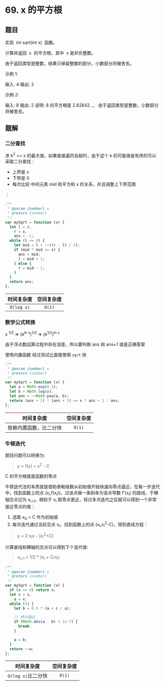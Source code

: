 # 69. x 的平方根

## 题目

实现  int sqrt(int x)  函数。

计算并返回  x  的平方根，其中  x 是非负整数。

由于返回类型是整数，结果只保留整数的部分，小数部分将被舍去。

示例 1:

输入: 4
输出: 2

示例 2:

输入: 8
输出: 2
说明: 8 的平方根是 2.82842...,
  由于返回类型是整数，小数部分将被舍去。

## 题解

### 二分查找

求 k<sup>2</sup> <= x 的最大值，如果直接遍历会超时，由于这个 k 的可能值是有序的可以采取二分查找：

- 上界是 x
- 下界是 0
- 每次比较 中间元素 mid 和平方和 x 的关系，并且调整上下界范围

：

```JavaScript
/**
 * @param {number} x
 * @return {number}
 */
var mySqrt = function (x) {
  let l = 0,
    r = x,
    ans = -1;
  while (l <= r) {
    let mid = l + ~~((r - l) / 2);
    if (mid * mid <= x) {
      ans = mid;
      l = mid + 1;
    } else {
      r = mid - 1;
    }
  }
  return ans;
};

```

| 时间复杂度 | 空间复杂度 |
| :--------: | :--------: |
| `O(log x)` |   `O(1)`   |

### 数学公式转换

x <sup>1/2</sup> => (e<sup>ln x</sup>)<sup>1/2</sup> => (e<sup>1/2</sup>)<sup>ln x</sup>

由于浮点数运算过程中存在误差，所以要判断 ans 和 ans+1 谁是正确答案

使用内置函数
经过测试比直接使用 `sqrt` 快

```JavaScript
/**
 * @param {number} x
 * @return {number}
 */
var mySqrt = function (x) {
  let a = Math.exp(0.5);
  let b = Math.log(x);
  let ans = ~~Math.pow(a, b);
  return (ans + 1) * (ans + 1) <= x ? ans + 1 : ans;
};

```

|       时间复杂度       | 空间复杂度 |
| :--------------------: | :--------: |
| 依赖内置函数，比二分快 |   `O(1)`   |

### 牛顿迭代

题目问题可以转换为:

> y = f(x) = x<sup>2</sup> - C

C 的平方根就是函数的零点

牛顿迭代法的本质就是借助泰勒级数从初始值开始快速向零点逼近，在每一步迭代中，找到函数上的点 (x<sub>i</sub>,f(x<sub>i</sub>))，过该点做一条斜率为该点导数 f'(x<sub>i</sub>) 的直线，于横轴交点记为 x<sub>i+1</sub>，相较于 x<sub>i</sub> 距零点更近，经过多次迭代之后就可以得到一个非常接近零点的值：

1. 选取 x<sub>0</sub> = C 作为初始值
2. 每次迭代通过当前交点 x<sub>i</sub>，找到函数上的点 (x<sub>i</sub>,x<sub>i</sub><sup>2</sup>-C)，得到直线方程：

> y = 2 x<sub>i</sub>x - (x<sub>i</sub><sup>2</sup>+C)

计算直线和横轴的交点可以得到下个迭代值:

> x<sub>i+1</sub> = 1/2 \* (x<sub>i</sub> + C/x<sub>i</sub>)

```JavaScript
/**
 * @param {number} x
 * @return {number}
 */
var mySqrt = function (x) {
  if (x == 0) return x;
  let c = x,
    a = x;
  while (1) {
    let b = 0.5 * (a + c / a);

    // 绝对逼近
    if (Math.abs(a - b) < 1e-7) {
      break;
    }

    a = b;
  }
  return ~~a;
};
```

|     时间复杂度     | 空间复杂度 |
| :----------------: | :--------: |
| `O(log x)`比二分快 |   `O(1)`   |
